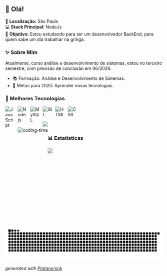 ## 👋 Olá!

📍 **Localização:** São Paulo  
💻 **Stack Principal:** NodeJs  
🚀 **Objetivo:** Estou estudando para ser um desenvolvedor BackEnd, para quem sabe um dia trabalhar na gringa. 

### ✨ Sobre Mim
Atualmente, curso análise e desenvolvimento de sistemas, estou no terceiro semestre, com previsão de conclusão em 06/2026.
  
- 📚 Formação: Análise e Desenvolvimento de Sistemas.  
- 🎯 Metas para 2025: Aprender novas tecnologias.

### 🤖 Melhores Tecnologias

<img 
    align="left" 
    alt="JavaScript" 
    title="JavaScript"
    width="30px" 
    style="padding-right: 10px;" 
    src="https://cdn.jsdelivr.net/gh/devicons/devicon@latest/icons/javascript/javascript-original.svg" 
/>
<img 
    align="left" 
    alt="Node.js" 
    title="Node.js"
    width="30px" 
    style="padding-right: 10px;" 
    src="https://cdn.jsdelivr.net/gh/devicons/devicon@latest/icons/nodejs/nodejs-original.svg" 
/>
<img 
    align="left" 
    alt="MySQL"
    title="MySQL" 
    width="30px" 
    style="padding-right: 10px;" 
    src="https://cdn.jsdelivr.net/gh/devicons/devicon@latest/icons/mysql/mysql-original.svg" 
/>
<img 
    align="left" 
    alt="Git" 
    title="Git"
    width="30px" 
    style="padding-right: 10px;" 
    src="https://cdn.jsdelivr.net/gh/devicons/devicon@latest/icons/git/git-original.svg" 
/>
<img 
    align="left" 
    alt="HTML"
    title="HTML" 
    width="30px" 
    style="padding-right: 10px;" 
    src="https://cdn.jsdelivr.net/gh/devicons/devicon@latest/icons/html5/html5-original.svg" 
/>
<img 
    align="left" 
    alt="CSS" 
    title="CSS"
    width="30px" 
    style="padding-right: 10px;" 
    src="https://cdn.jsdelivr.net/gh/devicons/devicon@latest/icons/css3/css3-original.svg" 
/>
<br/>
<br/>

<div>
    <a href="https://www.linkedin.com/in/samuelccampelo/" target="_blank"><img src="https://img.shields.io/badge/-LinkedIn-%230077B5?style=for-the-badge&logo=linkedin&logoColor=white" target="_blank"></a>
  
</div>

<img align="left" height="250" alt="coding-time" src="code.gif">

### 📊 Estatísticas

<div>
  <img align="left" height="250em" src="https://github-readme-stats.vercel.app/api/top-langs/?username=SamCampel&layout=compact&langs_count=16&theme=great-gatsby"/>
</div>
<br>

<picture>
  <source media="(prefers-color-scheme: dark)" srcset="https://raw.githubusercontent.com/SamCampel/SamCampel/output/github-contribution-grid-snake-dark.svg">
  <source media="(prefers-color-scheme: light)" srcset="https://raw.githubusercontent.com/SamCampel/SamCampel/output/github-contribution-grid-snake.svg">
  <img alt="github contribution grid snake animation" src="https://raw.githubusercontent.com/SamCampel/SamCampel/output/github-contribution-grid-snake.svg">
</picture>

_generated with [Platane/snk](https://github.com/Platane/snk)_
